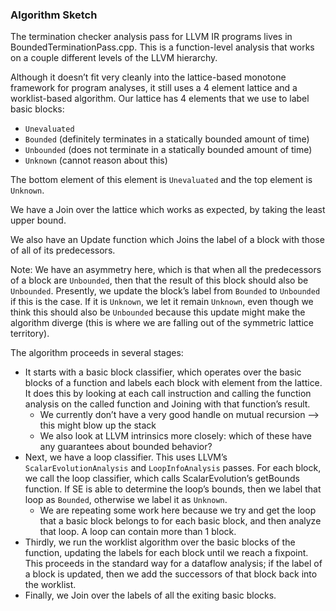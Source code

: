 ### Algorithm Sketch

The termination checker analysis pass for LLVM IR programs lives in BoundedTerminationPass.cpp. This is a function-level analysis that works on a couple different levels of the LLVM hierarchy. 

Although it doesn’t fit very cleanly into the lattice-based monotone framework for program analyses, it still uses a 4 element lattice and a worklist-based algorithm. Our lattice has 4 elements that we use to label basic blocks:

- `Unevaluated`
- `Bounded` (definitely terminates in a statically bounded amount of time)
- `Unbounded` (does not terminate in a statically bounded amount of time)
- `Unknown` (cannot reason about this)

The bottom element of this element is `Unevaluated` and the top element is `Unknown`.

We have a Join over the lattice which works as expected, by taking the least upper bound. 

We also have an Update function which Joins the label of a block with those of all of its predecessors. 

Note: We have an asymmetry here, which is that when all the predecessors of a block are `Unbounded`, then that the result of this block should also be `Unbounded`.  Presently, we update the block’s label from `Bounded` to `Unbounded` if this is the case. If it is `Unknown`, we let it remain `Unknown`, even though we think this should also be `Unbounded` because this update might make the algorithm diverge (this is where we are falling out of the symmetric lattice territory).

 

The algorithm proceeds in several stages:

- It starts with a basic block classifier, which operates over the basic blocks of a function and labels each block with element from the lattice. It does this by looking at each call instruction and calling the function analysis on the called function and Joining with that function’s result.
    - We currently don’t have a very good handle on mutual recursion —> this might blow up the stack
    - We also look at LLVM intrinsics more closely: which of these have any guarantees about bounded behavior?
- Next, we have a loop classifier. This uses LLVM’s `ScalarEvolutionAnalysis` and `LoopInfoAnalysis` passes. For each block, we call the loop classifier, which calls ScalarEvolution’s getBounds function. If SE is able to determine the loop’s bounds, then we label that loop as `Bounded`, otherwise we label it as `Unknown`.
    - We are repeating some work here because we try and get the loop that a basic block belongs to for each basic block, and then analyze that loop. A loop can contain more than 1 block.
- Thirdly, we run the worklist algorithm over the basic blocks of the function, updating the labels for each block until we reach a fixpoint. This proceeds in the standard way for a dataflow analysis; if the label of a block is updated, then we add the successors of that block back into the worklist.
- Finally, we Join over the labels of all the exiting basic blocks.